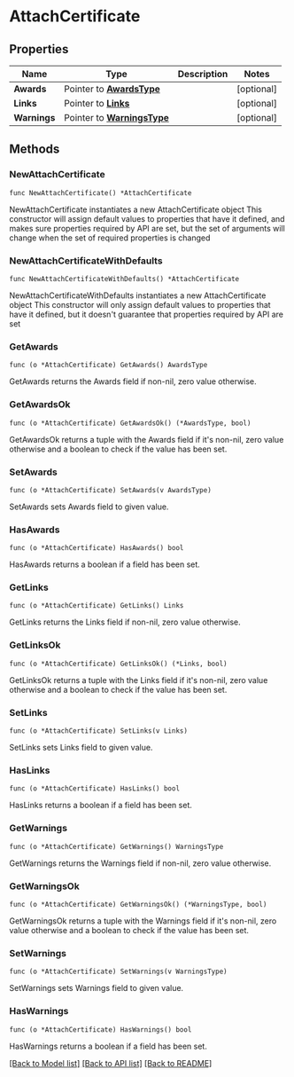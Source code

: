 # AttachCertificate

## Properties

Name | Type | Description | Notes
------------ | ------------- | ------------- | -------------
**Awards** | Pointer to [**AwardsType**](AwardsType.md) |  | [optional] 
**Links** | Pointer to [**Links**](Links.md) |  | [optional] 
**Warnings** | Pointer to [**WarningsType**](WarningsType.md) |  | [optional] 

## Methods

### NewAttachCertificate

`func NewAttachCertificate() *AttachCertificate`

NewAttachCertificate instantiates a new AttachCertificate object
This constructor will assign default values to properties that have it defined,
and makes sure properties required by API are set, but the set of arguments
will change when the set of required properties is changed

### NewAttachCertificateWithDefaults

`func NewAttachCertificateWithDefaults() *AttachCertificate`

NewAttachCertificateWithDefaults instantiates a new AttachCertificate object
This constructor will only assign default values to properties that have it defined,
but it doesn't guarantee that properties required by API are set

### GetAwards

`func (o *AttachCertificate) GetAwards() AwardsType`

GetAwards returns the Awards field if non-nil, zero value otherwise.

### GetAwardsOk

`func (o *AttachCertificate) GetAwardsOk() (*AwardsType, bool)`

GetAwardsOk returns a tuple with the Awards field if it's non-nil, zero value otherwise
and a boolean to check if the value has been set.

### SetAwards

`func (o *AttachCertificate) SetAwards(v AwardsType)`

SetAwards sets Awards field to given value.

### HasAwards

`func (o *AttachCertificate) HasAwards() bool`

HasAwards returns a boolean if a field has been set.

### GetLinks

`func (o *AttachCertificate) GetLinks() Links`

GetLinks returns the Links field if non-nil, zero value otherwise.

### GetLinksOk

`func (o *AttachCertificate) GetLinksOk() (*Links, bool)`

GetLinksOk returns a tuple with the Links field if it's non-nil, zero value otherwise
and a boolean to check if the value has been set.

### SetLinks

`func (o *AttachCertificate) SetLinks(v Links)`

SetLinks sets Links field to given value.

### HasLinks

`func (o *AttachCertificate) HasLinks() bool`

HasLinks returns a boolean if a field has been set.

### GetWarnings

`func (o *AttachCertificate) GetWarnings() WarningsType`

GetWarnings returns the Warnings field if non-nil, zero value otherwise.

### GetWarningsOk

`func (o *AttachCertificate) GetWarningsOk() (*WarningsType, bool)`

GetWarningsOk returns a tuple with the Warnings field if it's non-nil, zero value otherwise
and a boolean to check if the value has been set.

### SetWarnings

`func (o *AttachCertificate) SetWarnings(v WarningsType)`

SetWarnings sets Warnings field to given value.

### HasWarnings

`func (o *AttachCertificate) HasWarnings() bool`

HasWarnings returns a boolean if a field has been set.


[[Back to Model list]](../README.md#documentation-for-models) [[Back to API list]](../README.md#documentation-for-api-endpoints) [[Back to README]](../README.md)


